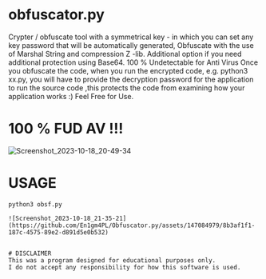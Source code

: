 # obfuscator.py

Crypter / obfuscate  tool  with a symmetrical key  - in which you can set any key password that will be automatically generated, Obfuscate with the use of Marshal String and compression Z -lib. Additional option if you need additional protection using Base64.
100 % Undetectable for Anti Virus
Once you obfuscate the code, when you run the encrypted code, e.g. python3 xx.py, you will have to provide the decryption password for the application to run the source code
,this protects the code from examining how your application works :)
Feel Free for Use.

# 100 % FUD AV !!!
![Screenshot_2023-10-18_20-49-34](https://github.com/En1gm4PL/Obfuscator.py/assets/147084979/95452768-dc37-4651-b80d-a7e92138f943)

# USAGE
```python3
python3 obsf.py

![Screenshot_2023-10-18_21-35-21](https://github.com/En1gm4PL/Obfuscator.py/assets/147084979/8b3af1f1-187c-4575-89e2-d891d5e0b532)


# DISCLAIMER
This was a program designed for educational purposes only. 
I do not accept any responsibility for how this software is used.
